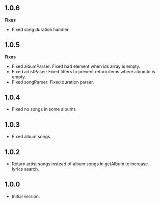 ## 1.0.6

**Fixes**
- Fixed song duration handler

## 1.0.5

**Fixes**
- Fixed albumParser: Fixed bad element when ids array is empty.
- Fixed artistPaser: Fixed filters to prevent return items where albumId is empty.
- Fixed songParser: Fixed duration parser.

## 1.0.4

- Fixed no songs in some albums

## 1.0.3

- Fixed album songs

## 1.0.2

- Return artist songs instead of album songs in getAlbum to increase lyrics search.

## 1.0.0

- Initial version.
